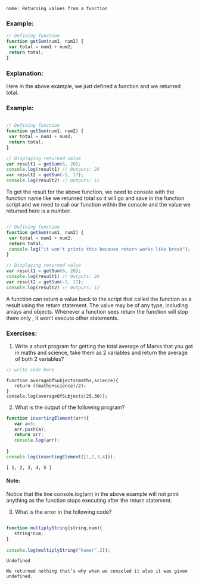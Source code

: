 ```ngMeta
name: Returning values from a function
```

### Example:

```javascript
// Defining function
function getSum(num1, num2) {
 var total = num1 + num2;
 return total;
}

```
### Explanation:

Here in the above example, we just defined a function and we returned total.

### Example:

```javascript

// Defining function
function getSum(num1, num2) {
 var total = num1 + num2;
 return total;
}

// Displaying returned value
var result1 = getSum(6, 20);
console.log(result1) // 0utputs: 26
var result2 = getSum(-5, 17);
console.log(result2) // 0utputs: 12
```
 
To get the result for the above function, we need to console with the function name like we returned total so it will go and save in the function script and we need to call our function within the console and the value we returned here is a number.

```javascript

// Defining function
function getSum(num1, num2) {
 var total = num1 + num2;
 return total;
 console.log("it won't prints this because return works like break");
}

// Displaying returned value
var result1 = getSum(6, 20);
console.log(result1) // 0utputs: 26
var result2 = getSum(-5, 17);
console.log(result2) // 0utputs: 12
```
 
A function can return a value back to the script that called the function as a result using the return statement. The value may be of any type, including arrays and objects. Whenever a function sees return the function will stop there only , it won’t execute other statements.


### Exercises:

1. Write a short program for getting the total average of Marks that you got in maths and science, take them as 2 variables and return the average of both 2 variables?

```javascript
// write code here
```

```solution
function averageOfSubjects(maths,science){
   return ((maths+science)/2);
}
console.log(averageOfSubjects(25,30));
 ```

2. What is the output of the following program?

```javascript
function insertingElement(arr){
   var a=5;
   arr.push(a);
   return arr;
   console.log(arr);
 
}
console.log(insertingElement([1,2,3,4]));

```

```solution
[ 1, 2, 3, 4, 5 ]
```
#### Note:

Notice that the line console.log(arr) in the above example will not print anything as the function stops executing after the return statement.

3.  What is the error in the following code?

```javascript

function multiplyString(string,num){
   string*num;
}
 
console.log(multiplyString("kumar",2));
```

```solution
Undefined

We returned nothing that’s why when we consoled it also it was given undefined.
``` 

